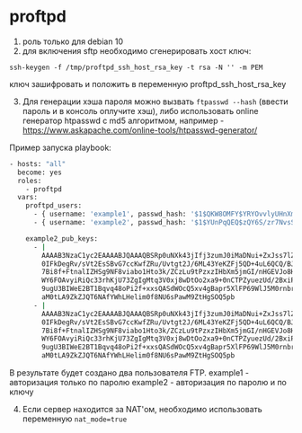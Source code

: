 # proftpd

1. роль только для debian 10
2. для включения sftp необходимо сгенерировать хост ключ:

`ssh-keygen -f /tmp/proftpd_ssh_host_rsa_key -t rsa -N '' -m PEM`

ключ зашифровать и положить в переменную proftpd_ssh_host_rsa_key

3. Для генерации хэша пароля можно вызвать ``ftpasswd --hash`` (ввести пароль и в консоль оплучите хэш), либо использовать online генератор htpasswd с md5 алгоритмом, например - https://www.askapache.com/online-tools/htpasswd-generator/

Пример запуска playbook:
```bash
- hosts: "all"
  become: yes
  roles:
    - proftpd
  vars:
    proftpd_users:
      - { username: 'example1', passwd_hash: '$1$QKW8OMFY$YRYOvvlyUHnXmJV9NqI8Q1' }
      - { username: 'example2', passwd_hash: '$1$YUnPqQEQ$zQY6S/zr7NvsS65d/AWFc.', pub_keys: "{{ example2_pub_keys }}" }

    example2_pub_keys:
      - |
        AAAAB3NzaC1yc2EAAAABJQAAAQBSRp0uNXk43jIfj3zumJ0iMaDNui+ZxJss7lZ5
        0IFkDegRv/sVt2EsSBvG7ccKwfZRu/Uvtgt2J/6ML43YeKZFj5QD+4uL6QCQ/BJ6
        7Bi8f+FtnalIZHSg9NF8viabo1Hto3k/ZCzLu9tPzxzIHbXm5jmGI/nHGEVJo8Hg
        WY6FOAvyiRiQc33rhKjU73ZgIgMtq3V0xj8wDtOo2xa9+0nCTPZyuezUd/2BxiPC
        9ugU3BIWeE2BT1Bqvq48oPi2f+xxsQASdWOcQ5xv4gBapr5XlFP69WlJ5M0rnbrk
        aM0tLA9ZkZJQT6NAfYWhLHelim0f8NU6sPawM9ZtHgSOQ5pb
      - |
        AAAAB3NzaC1yc2EAAAABJQAAAQBSRp0uNXk43jIfj3zumJ0iMaDNui+ZxJss7lZ5
        0IFkDegRv/sVt2EsSBvG7ccKwfZRu/Uvtgt2J/6ML43YeKZFj5QD+4uL6QCQ/BJ6
        7Bi8f+FtnalIZHSg9NF8viabo1Hto3k/ZCzLu9tPzxzIHbXm5jmGI/nHGEVJo8Hg
        WY6FOAvyiRiQc33rhKjU73ZgIgMtq3V0xj8wDtOo2xa9+0nCTPZyuezUd/2BxiPC
        9ugU3BIWeE2BT1Bqvq48oPi2f+xxsQASdWOcQ5xv4gBapr5XlFP69WlJ5M0rnbrk
        aM0tLA9ZkZJQT6NAfYWhLHelim0f8NU6sPawM9ZtHgSOQ5pb
```

В результате будет создано два пользователя FTP.
example1 - авторизация только по паролю
example2 - авторизация по паролю и по ключу 

4. Если сервер находится за NAT'ом, необходимо использовать переменную `nat_mode=true`
